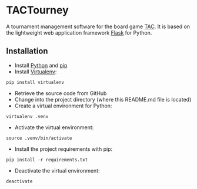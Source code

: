 TACTourney
=========

A tournament management software for the board game [TAC](http://www.spiel-tac.de). It is based on the lightweight web application framework [Flask](http://flask.pocoo.org/) for Python.

## Installation

- Install [Python](https://www.python.org/) and [pip](https://pip.pypa.io/)
- Install [Virtualenv](https://virtualenv.pypa.io/):
```
pip install virtualenv
```
- Retrieve the source code from GitHub
- Change into the project directory (where this README.md file is located)
- Create a virtual environment for Python:
```
virtualenv .venv
```
- Activate the virtual environment:
```
source .venv/bin/activate
```
- Install the project requirements with pip:
```
pip install -r requirements.txt
```
- Deactivate the virtual environment:
```
deactivate
```
